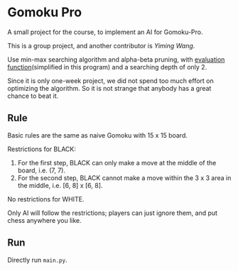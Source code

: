 # Gomoku Pro

A small project for the course, to implement an AI for Gomoku-Pro.

This is a group project, and another contributor is *Yiming Wang*.

Use min-max searching algorithm and alpha-beta pruning, with [evaluation function](https://github.com/sxysxy/GensokyoGomoku)(simplified in this program) and a searching depth of only 2.

Since it is only one-week project, we did not spend too much effort on optimizing the algorithm. So it is not strange that anybody has a great chance to beat it.

## Rule

Basic rules are the same as naive Gomoku with 15 x 15 board.

Restrictions for BLACK:
1) For the first step, BLACK can only make a move at the middle of the board, i.e. (7, 7).
2) For the second step, BLACK cannot make a move within the 3 x 3 area in the middle, i.e. \[6, 8\] x \[6, 8\].

No restrictions for WHITE.

Only AI will follow the restrictions; players can just ignore them, and put chess anywhere you like.

## Run

Directly run `main.py`.
